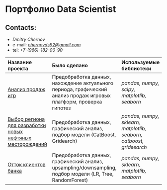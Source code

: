 # Портфолио Data Scientist

## Contacts: 

- *Dmitry Chernov*
- e-mail: *chernovds92@gmail.com*
- tel: *+7-(966)-182-00-90*

| Название проекта | Было сделано | Используемые библиотеки | 
| :---------------------- | :---------------------- | :---------------------- |
| [Анализ продаж игр](https://github.com/dmitrychernov77/Portfolio/tree/master/%D0%90%D0%BD%D0%B0%D0%BB%D0%B8%D0%B7%20%D0%BF%D1%80%D0%BE%D0%B4%D0%B0%D0%B6%20%D0%B8%D0%B3%D1%80) | Предобработка данных, нахождение актуального периода, графический анализ продаж игровых платформ, проверка гипотез | *pandas, numpy, scipy, matplotlib, seaborn* |
| [Выбор региона для разработки новых нефтяных месторождений](https://github.com/dmitrychernov77/Portfolio/tree/master/%D0%94%D0%BE%D0%B1%D1%8B%D1%87%D0%B0%20%D0%BD%D0%B5%D1%84%D1%82%D0%B8) | Предобработка данных, графический анализ, подбор модели (CatBoost, Gridearch) | *pandas, numpy, sklearn, matplotlib, seaborn, catboost, gridsearch* |
| [Отток клиентов банка](https://github.com/dmitrychernov77/Portfolio/tree/master/%D0%9E%D1%82%D1%82%D0%BE%D0%BA%20%D0%BA%D0%BB%D0%B8%D0%B5%D0%BD%D1%82%D0%BE%D0%B2%20%D0%B1%D0%B0%D0%BD%D0%BA%D0%B0) | Предобработка данных, графический анализ, upsampling/downsampling, подбор модели (LR, Tree, RandomForest) | *pandas, numpy, sklearn, matplotlib, seaborn* |